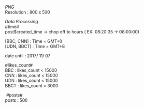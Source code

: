 *PNG*  
  Resolution : 800 x 500
  
  
*Data Processing*  
  #time#  
  post$created_time -> chop off to hours ( EX: 08:20:35 -> 08:00:00)  
  

  [BBC, CNN] : Time = GMT+0  
  [UDN, BBCT] : Time = GMT+8  
    
  date until : 2017/ 11/ 07  
    
  #likes_count#  
  BBC : likes_count < 15000  
  CNN : likes_count < 15000  
  UDN : likes_count < 15000  
  BBCT : likes_count < 3000  
    
    
  #posts#  
  posts : 500  
